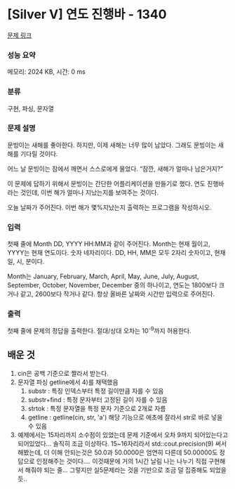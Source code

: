 # [Silver V] 연도 진행바 - 1340 

[문제 링크](https://www.acmicpc.net/problem/1340) 

### 성능 요약

메모리: 2024 KB, 시간: 0 ms

### 분류

구현, 파싱, 문자열

### 문제 설명

<p>문빙이는 새해를 좋아한다. 하지만, 이제 새해는 너무 많이 남았다. 그래도 문빙이는 새해를 기다릴 것이다.</p>

<p>어느 날 문빙이는 잠에서 깨면서 스스로에게 물었다. “잠깐, 새해가 얼마나 남은거지?”</p>

<p>이 문제에 답하기 위해서 문빙이는 간단한 어플리케이션을 만들기로 했다. 연도 진행바라는 것인데, 이번 해가 얼마나 지났는지를 보여주는 것이다.</p>

<p>오늘 날짜가 주어진다. 이번 해가 몇%지났는지 출력하는 프로그램을 작성하시오.</p>

### 입력 

 <p>첫째 줄에 Month DD, YYYY HH:MM과 같이 주어진다. Month는 현재 월이고, YYYY는 현재 연도이다. 숫자 네자리이다. DD, HH, MM은 모두 2자리 숫자이고, 현재 일, 시, 분이다.</p>

<p>Month는 January, February, March, April, May, June, July, August, September, October, November, December 중의 하나이고, 연도는 1800보다 크거나 같고, 2600보다 작거나 같다. 항상 올바른 날짜와 시간만 입력으로 주어진다.</p>

### 출력 

 <p>첫째 줄에 문제의 정답을 출력한다. 절대/상대 오차는 10<sup>-9</sup>까지 허용한다.</p>


 ## 배운 것 
 1) cin은 공백 기준으로 짤라서 받는다.
 2) 문자열 파싱 getline에서 4)를 채택했음
    1) substr : 특징 인덱스부터 특정 길이만큼 자를 수 있음
    2) substr+find : 특정 문자부터 고정된 길이 자를 수 있음
    3) strtok : 특정 문자열을 특정 문자 기준으로 2개로 자름
    4) getline : getline(cin, str, 'a') 해당 기능으로 애초에 잘라서 str로 바로 넣을 수 있음
3) 예제에서는 15자리까지 소수점이 있었는데 문제 기준에서 오차 9까지 되어있는다고 되어있었다... 솔직히 조금 이상하다. 15~16자리라서 	std::cout.precision(9) 써서 해봤는데, 더 이해 안되는것은 50.0과 50.0000은 엄연히 다른데 50.00000도 정답으로 인정해주는 것이다.... 이것때문에 거의 1시간 날림 나는 나누기 직접 구현해서 해줘야 되는 줄... 그렇지만 실5문제라는 것을 기반으로 조금 덜 집중해도 되었을듯..
 

